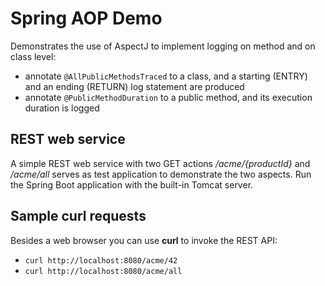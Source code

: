 # Spring AOP Demo

Demonstrates the use of AspectJ to implement logging on method and on class level:
* annotate `@AllPublicMethodsTraced` to a class, and a starting (ENTRY) and an ending (RETURN) log statement are produced
* annotate `@PublicMethodDuration` to a public method, and its execution duration is logged

## REST web service
A simple REST web service with two GET actions */acme/{productId}* and */acme/all* serves as test application to demonstrate the two aspects.
Run the Spring Boot application with the built-in Tomcat server.

## Sample curl requests
Besides a web browser you can use **curl** to invoke the REST API:
* `curl http://localhost:8080/acme/42`
* `curl http://localhost:8080/acme/all`